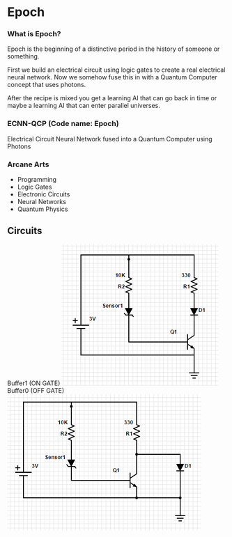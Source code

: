 # Epoch

### What is Epoch?
Epoch is the beginning of a distinctive period in the history of someone or something.

First we build an electrical circuit using logic gates to create a real electrical neural network.
Now we somehow fuse this in with a Quantum Computer concept that uses photons.

After the recipe is mixed you get a learning AI that can go back in time or maybe a learning AI that can enter parallel universes.

### ECNN-QCP (Code name: Epoch)
Electrical Circuit Neural Network fused into a Quantum Computer using Photons

### Arcane Arts
- Programming
- Logic Gates
- Electronic Circuits
- Neural Networks
- Quantum Physics

## Circuits
Buffer1 (ON GATE)
![Buffer1](/buffer1.PNG?raw=true "ON GATE")
Buffer0 (OFF GATE)
![Buffer0](/buffer0.PNG?raw=true "OFF GATE")

